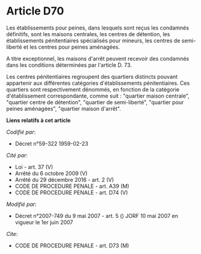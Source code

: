 # Article D70

Les établissements pour peines, dans lesquels sont reçus les condamnés définitifs, sont les maisons centrales, les centres de
détention, les établissements pénitentiaires spécialisés pour mineurs, les centres de semi-liberté et les centres pour peines
aménagées.

A titre exceptionnel, les maisons d'arrêt peuvent recevoir des condamnés dans les conditions déterminées par l'article D. 73.

Les centres pénitentiaires regroupent des quartiers distincts pouvant appartenir aux différentes catégories d'établissements
pénitentiaires. Ces quartiers sont respectivement dénommés, en fonction de la catégorie d'établissement correspondante, comme
suit : "quartier maison centrale", "quartier centre de détention", "quartier de semi-liberté", "quartier pour peines
aménagées", "quartier maison d'arrêt".

**Liens relatifs à cet article**

_Codifié par_:

  - Décret n°59-322 1959-02-23

_Cité par_:

  - Loi - art. 37 (V)
  - Arrêté du 6 octobre 2009 (V)
  - Arrêté du 29 décembre 2016 - art. 2 (V)
  - CODE DE PROCEDURE PENALE - art. A39 (M)
  - CODE DE PROCEDURE PENALE - art. D74 (V)

_Modifié par_:

  - Décret n°2007-749 du 9 mai 2007 - art. 5 () JORF 10 mai 2007 en vigueur le 1er juin 2007

_Cite_:

  - CODE DE PROCEDURE PENALE - art. D73 (M)
